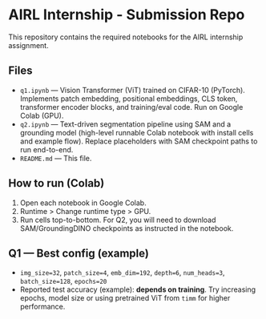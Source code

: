 # AIRL Internship - Submission Repo

This repository contains the required notebooks for the AIRL internship assignment.

## Files
- `q1.ipynb` — Vision Transformer (ViT) trained on CIFAR-10 (PyTorch). Implements patch embedding, positional embeddings, CLS token, transformer encoder blocks, and training/eval code. Run on Google Colab (GPU).
- `q2.ipynb` — Text-driven segmentation pipeline using SAM and a grounding model (high-level runnable Colab notebook with install cells and example flow). Replace placeholders with SAM checkpoint paths to run end-to-end.
- `README.md` — This file.

## How to run (Colab)
1. Open each notebook in Google Colab.
2. Runtime > Change runtime type > GPU.
3. Run cells top-to-bottom. For Q2, you will need to download SAM/GroundingDINO checkpoints as instructed in the notebook.

## Q1 — Best config (example)
- `img_size=32`, `patch_size=4`, `emb_dim=192`, `depth=6`, `num_heads=3`, `batch_size=128`, `epochs=20`
- Reported test accuracy (example): **depends on training**. Try increasing epochs, model size or using pretrained ViT from `timm` for higher performance.

